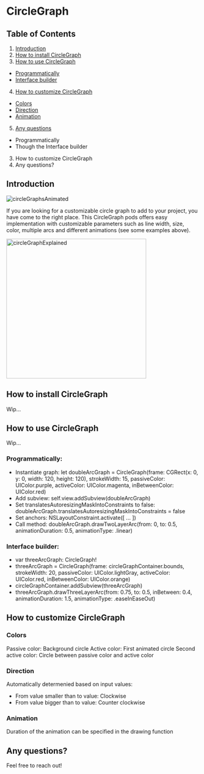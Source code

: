 # CircleGraph

## Table of Contents

1. [Introduction](#introduction)
2. [How to install CircleGraph](#how-to-install-circle-graph)
3. [How to use CircleGraph](#how-to-implement-circle-graph)
- [Programmatically](#how-to-use-circle-graph-programmatically)
- [Interface builder](#how-to-use-circle-graph-interface-builder)
4. [How to customize CircleGraph](#how-to-customize-circle-graph)
- [Colors](#how-to-customize-circle-graph-colors)
- [Direction](#how-to-customize-circle-graph-direction)
- [Animation](#how-to-customize-circle-graph-animation)
5. [Any questions](#any-questions)

- Programmatically
- Though the Interface builder
3. How to customize CircleGraph
4. Any questions?

## Introduction

![circleGraphsAnimated](https://user-images.githubusercontent.com/28221314/66121934-ada0ae80-e5de-11e9-9440-7a6454e0b215.gif)

If you are looking for a customizable circle graph to add to your project, you have come to the right place. This CircleGraph pods offers easy implementation with customizable parameters such as line width, size, color, multiple arcs and different animations (see some examples above). 



<img width="366" alt="circleGraphExplained" src="https://user-images.githubusercontent.com/28221314/66121933-ada0ae80-e5de-11e9-9851-f26bc8c62ad8.png">



<a name="how-to-install-circle-graph"></a>
## How to install CircleGraph
Wip...

<a name="how-to-use-circle-graph"></a>
## How to use CircleGraph
Wip...

<a name="how-to-use-circle-graph-programmatically"></a>
### Programmatically:
- Instantiate graph: let doubleArcGraph = CircleGraph(frame: CGRect(x: 0, y: 0, width: 120, height: 120), strokeWidth: 15, passiveColor: UIColor.purple, activeColor: UIColor.magenta, inBetweenColor: UIColor.red)
- Add subview: self.view.addSubview(doubleArcGraph)
- Set translatesAutoresizingMaskIntoConstraints to false: doubleArcGraph.translatesAutoresizingMaskIntoConstraints = false
- Set anchors:  NSLayoutConstraint.activate([ ... ])
- Call method: doubleArcGraph.drawTwoLayerArc(from: 0, to: 0.5, animationDuration: 0.5, animationType: .linear)

<a name="how-to-use-circle-graph-interface-builder"></a>
### Interface builder:
- var threeArcGraph: CircleGraph!
- threeArcGraph = CircleGraph(frame: circleGraphContainer.bounds, strokeWidth: 20, passiveColor: UIColor.lightGray, activeColor: UIColor.red, inBetweenColor: UIColor.orange)
- circleGraphContainer.addSubview(threeArcGraph)
- threeArcGraph.drawThreeLayerArc(from: 0.75, to: 0.5, inBetween: 0.4, animationDuration: 1.5, animationType: .easeInEaseOut)

<a name="how-to-customize-circle-graph"></a>
## How to customize CircleGraph

<a name="how-to-customize-circle-graph-colors"></a>
### Colors
Passive color: Background circle
Active color: First animated circle
Second active color: Circle between passive color and active color

<a name="how-to-customize-circle-graph-direction"></a>
### Direction
Automatically determenied based on input values:
- From value smaller than to value: Clockwise
- From value bigger than to value: Counter clockwise

<a name="how-to-customize-circle-graph-animation"></a>
### Animation
Duration of the animation can be specified in the drawing function

<a name="any-questions"></a>
## Any questions?
Feel free to reach out!
